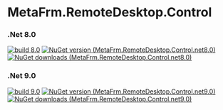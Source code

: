 # MetaFrm.RemoteDesktop.Control

### .Net 8.0
[![build 8.0](https://github.com/MetaFrm/MetaFrm.RemoteDesktop.Control/actions/workflows/build_8.0.yml/badge.svg)](https://github.com/MetaFrm/MetaFrm.RemoteDesktop.Control/actions/workflows/build_8.0.yml)
[![NuGet version (MetaFrm.RemoteDesktop.Control.net8.0)](https://img.shields.io/nuget/v/MetaFrm.RemoteDesktop.Control.net8.0)](https://www.nuget.org/packages/MetaFrm.RemoteDesktop.Control.net8.0/)
[![NuGet downloads (MetaFrm.RemoteDesktop.Control.net8.0)](https://img.shields.io/nuget/dt/MetaFrm.RemoteDesktop.Control.net8.0)](https://www.nuget.org/packages/MetaFrm.RemoteDesktop.Control.net8.0/)
### .Net 9.0
[![build 9.0](https://github.com/MetaFrm/MetaFrm.RemoteDesktop.Control/actions/workflows/build_9.0.yml/badge.svg)](https://github.com/MetaFrm/MetaFrm.RemoteDesktop.Control/actions/workflows/build_9.0.yml)
[![NuGet version (MetaFrm.RemoteDesktop.Control.net9.0)](https://img.shields.io/nuget/v/MetaFrm.RemoteDesktop.Control.net9.0)](https://www.nuget.org/packages/MetaFrm.RemoteDesktop.Control.net9.0/)
[![NuGet downloads (MetaFrm.RemoteDesktop.Control.net9.0)](https://img.shields.io/nuget/dt/MetaFrm.RemoteDesktop.Control.net9.0)](https://www.nuget.org/packages/MetaFrm.RemoteDesktop.Control.net9.0/)